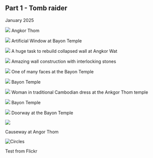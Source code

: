 ## Part 1 - Tomb raider

January 2025

![](../media/cambodia/_N723133.jpg)
Angkor Thom

![](../media/cambodia/_N723003.jpg)
Artificial Window at Bayon Temple


![](../media/cambodia/_N722976.jpg)
A huge task to rebuild collapsed wall at Angkor Wat


![](../media/cambodia/_N722984.jpg)
Amazing wall construction with interlocking stones


![](../media/cambodia/_N723054.jpg)
One of many faces at the Bayon Temple


![](../media/cambodia/_N723108.jpg)
Bayon Temple

![](../media/cambodia/_N723089.jpg)
Woman in traditional Cambodian dress at the Ankgor Thom temple

![](../media/cambodia/_N723111.jpg)
Bayon Temple


![](../media/cambodia/_N723018.jpg)
Doorway at the Bayon Temple

![](../media/cambodia/_N723029.jpg)

Causeway at Angor Thom

![Circles](https://live.staticflickr.com/65535/54290751611_4573898bc1_h_d.jpg)

Test from Flickr